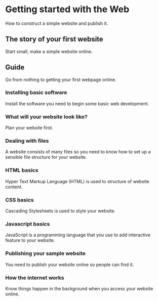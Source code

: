 # Getting started with the Web

How to construct a simple website and publish it.

## The story of your first website

Start small, make a simple website online.

## Guide

Go from nothing to getting your first webpage online.

### Installing basic software

Install the software you need to begin some basic web development.

### What will your website look like?

Plan your website first.

### Dealing with files

A website consists of many files so you need to know how to set up a sensible file structure for your website.

### HTML basics

Hyper Text Markup Language (HTML) is used to structure of website content.


### CSS basics

Cascading Stylesheets is used to style your website.

### Javascript basics

JavaScript is a programming language that you use to add interactive feature to your website.

### Publishing your sample website

You need to publish your website online so people can find it.


### How the internet works

Know things happen in the background when you access your website online.
